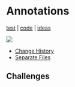 # Annotations

[test](edit://test/annotations-test.js) | [code](edit://src/client/annotations.js) | [ideas](ideas.md)

![](update_annotations.drawio)

- [Change History](changes.md)
- [Separate Files](text.md)



## Challenges



